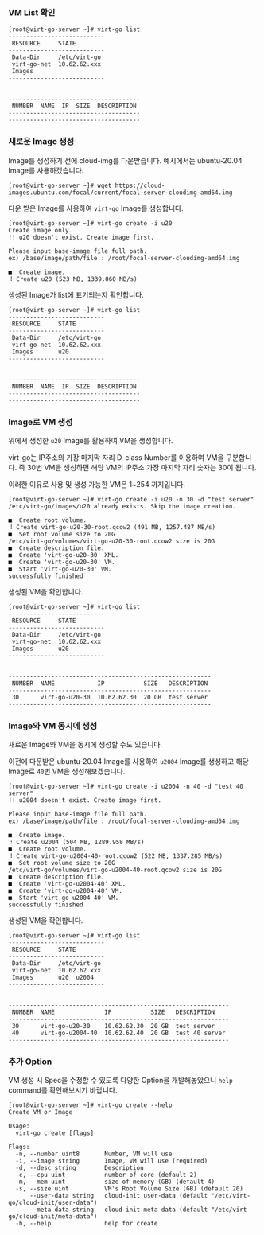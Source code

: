 ### VM List 확인

```
[root@virt-go-server ~]# virt-go list
---------------------------
 RESOURCE     STATE        
---------------------------
 Data-Dir     /etc/virt-go 
 virt-go-net  10.62.62.xxx 
 Images                    
---------------------------


-------------------------------------
 NUMBER  NAME  IP  SIZE  DESCRIPTION 
-------------------------------------
-------------------------------------
```

### 새로운 Image 생성

Image를 생성하기 전에 cloud-img를 다운받습니다. 예시에서는 ubuntu-20.04 Image를 사용하겠습니다.

```
[root@virt-go-server ~]# wget https://cloud-images.ubuntu.com/focal/current/focal-server-cloudimg-amd64.img
```

다운 받은 Image를 사용하여 `virt-go` Image를 생성합니다.

```
[root@virt-go-server ~]# virt-go create -i u20
Create image only.
!! u20 doesn't exist. Create image first.

Please input base-image file full path.
ex) /base/image/path/file : /root/focal-server-cloudimg-amd64.img

■  Create image.
⠸ Create u20 (523 MB, 1339.060 MB/s) 
```

생성된 Image가 list에 표기되는지 확인합니다.

```
[root@virt-go-server ~]# virt-go list
---------------------------
 RESOURCE     STATE        
---------------------------
 Data-Dir     /etc/virt-go 
 virt-go-net  10.62.62.xxx 
 Images       u20          
---------------------------


-------------------------------------
 NUMBER  NAME  IP  SIZE  DESCRIPTION 
-------------------------------------
-------------------------------------
```

### Image로 VM 생성

위에서 생성한 `u20` Image를 활용하여 VM을 생성합니다.

virt-go는 IP주소의 가장 마지막 자리 D-class Number를 이용하여 VM을 구분합니다. 즉 30번 VM을 생성하면 해당 VM의 IP주소 가장 마지막 자리 숫자는 30이 됩니다.

이러한 이유로 사용 및 생성 가능한 VM은 1~254 까지입니다.

```
[root@virt-go-server ~]# virt-go create -i u20 -n 30 -d "test server"
/etc/virt-go/images/u20 already exists. Skip the image creation.

■  Create root volume.
⠸ Create virt-go-u20-30-root.qcow2 (491 MB, 1257.487 MB/s) 
■  Set root volume size to 20G
/etc/virt-go/volumes/virt-go-u20-30-root.qcow2 size is 20G
■  Create description file.
■  Create 'virt-go-u20-30' XML.
■  Create 'virt-go-u20-30' VM.
■  Start 'virt-go-u20-30' VM.
successfully finished
```

생성된 VM을 확인합니다.

```
[root@virt-go-server ~]# virt-go list
---------------------------
 RESOURCE     STATE        
---------------------------
 Data-Dir     /etc/virt-go 
 virt-go-net  10.62.62.xxx 
 Images       u20          
---------------------------


---------------------------------------------------------
 NUMBER  NAME            IP           SIZE   DESCRIPTION 
---------------------------------------------------------
 30      virt-go-u20-30  10.62.62.30  20 GB  test server 
---------------------------------------------------------
```

### Image와 VM 동시에 생성

새로운 Image와 VM을 동시에 생성할 수도 있습니다.

이전에 다운받은 ubuntu-20.04 Image를 사용하여 `u2004` Image를 생성하고 해당 Image로 `40`번 VM을 생성해보겠습니다.

```
[root@virt-go-server ~]# virt-go create -i u2004 -n 40 -d "test 40 server"
!! u2004 doesn't exist. Create image first.

Please input base-image file full path.
ex) /base/image/path/file : /root/focal-server-cloudimg-amd64.img

■  Create image.
⠸ Create u2004 (504 MB, 1289.958 MB/s) 
■  Create root volume.
⠸ Create virt-go-u2004-40-root.qcow2 (522 MB, 1337.285 MB/s) 
■  Set root volume size to 20G
/etc/virt-go/volumes/virt-go-u2004-40-root.qcow2 size is 20G
■  Create description file.
■  Create 'virt-go-u2004-40' XML.
■  Create 'virt-go-u2004-40' VM.
■  Start 'virt-go-u2004-40' VM.
successfully finished
```

생성된 VM을 확인합니다.

```
[root@virt-go-server ~]# virt-go list
---------------------------
 RESOURCE     STATE        
---------------------------
 Data-Dir     /etc/virt-go 
 virt-go-net  10.62.62.xxx 
 Images       u20  u2004   
---------------------------


--------------------------------------------------------------
 NUMBER  NAME              IP           SIZE   DESCRIPTION    
--------------------------------------------------------------
 30      virt-go-u20-30    10.62.62.30  20 GB  test server    
 40      virt-go-u2004-40  10.62.62.40  20 GB  test 40 server 
--------------------------------------------------------------
```

### 추가 Option

VM 생성 시 Spec을 수정할 수 있도록 다양한 Option을 개발해놓았으니 `help` command를 확인해보시기 바랍니다.

```
[root@virt-go-server ~]# virt-go create --help
Create VM or Image

Usage:
  virt-go create [flags]

Flags:
  -n, --number uint8       Number, VM will use
  -i, --image string       Image, VM will use (required)
  -d, --desc string        Description
  -c, --cpu uint           number of core (default 2)
  -m, --mem uint           size of memory (GB) (default 4)
  -s, --size uint          VM's Root Volume Size (GB) (default 20)
      --user-data string   cloud-init user-data (default "/etc/virt-go/cloud-init/user-data")
      --meta-data string   cloud-init meta-data (default "/etc/virt-go/cloud-init/meta-data")
  -h, --help               help for create
```
